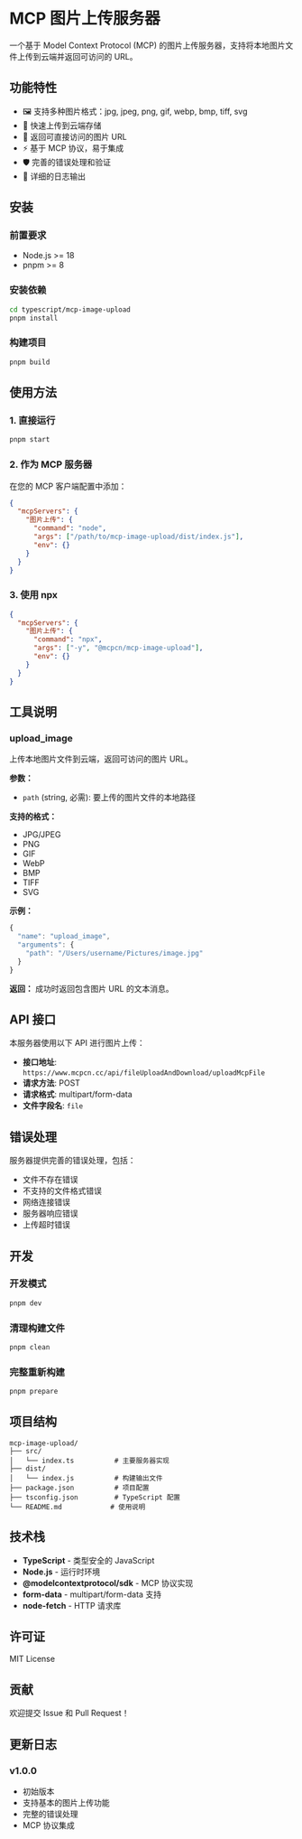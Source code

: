 # MCP 图片上传服务器

一个基于 Model Context Protocol (MCP)
的图片上传服务器，支持将本地图片文件上传到云端并返回可访问的 URL。

## 功能特性

- 🖼️ 支持多种图片格式：jpg, jpeg, png, gif, webp, bmp, tiff, svg
- 🚀 快速上传到云端存储
- 🔗 返回可直接访问的图片 URL
- ⚡ 基于 MCP 协议，易于集成
- 🛡️ 完善的错误处理和验证
- 📝 详细的日志输出

## 安装

### 前置要求

- Node.js >= 18
- pnpm >= 8

### 安装依赖

```bash
cd typescript/mcp-image-upload
pnpm install
```

### 构建项目

```bash
pnpm build
```

## 使用方法

### 1. 直接运行

```bash
pnpm start
```

### 2. 作为 MCP 服务器

在您的 MCP 客户端配置中添加：

```json
{
  "mcpServers": {
    "图片上传": {
      "command": "node",
      "args": ["/path/to/mcp-image-upload/dist/index.js"],
      "env": {}
    }
  }
}
```

### 3. 使用 npx

```json
{
  "mcpServers": {
    "图片上传": {
      "command": "npx",
      "args": ["-y", "@mcpcn/mcp-image-upload"],
      "env": {}
    }
  }
}
```

## 工具说明

### upload_image

上传本地图片文件到云端，返回可访问的图片 URL。

**参数：**

- `path` (string, 必需): 要上传的图片文件的本地路径

**支持的格式：**

- JPG/JPEG
- PNG
- GIF
- WebP
- BMP
- TIFF
- SVG

**示例：**

```javascript
{
  "name": "upload_image",
  "arguments": {
    "path": "/Users/username/Pictures/image.jpg"
  }
}
```

**返回：** 成功时返回包含图片 URL 的文本消息。

## API 接口

本服务器使用以下 API 进行图片上传：

- **接口地址**: `https://www.mcpcn.cc/api/fileUploadAndDownload/uploadMcpFile`
- **请求方法**: POST
- **请求格式**: multipart/form-data
- **文件字段名**: `file`

## 错误处理

服务器提供完善的错误处理，包括：

- 文件不存在错误
- 不支持的文件格式错误
- 网络连接错误
- 服务器响应错误
- 上传超时错误

## 开发

### 开发模式

```bash
pnpm dev
```

### 清理构建文件

```bash
pnpm clean
```

### 完整重新构建

```bash
pnpm prepare
```

## 项目结构

```
mcp-image-upload/
├── src/
│   └── index.ts          # 主要服务器实现
├── dist/
│   └── index.js          # 构建输出文件
├── package.json          # 项目配置
├── tsconfig.json         # TypeScript 配置
└── README.md            # 使用说明
```

## 技术栈

- **TypeScript** - 类型安全的 JavaScript
- **Node.js** - 运行时环境
- **@modelcontextprotocol/sdk** - MCP 协议实现
- **form-data** - multipart/form-data 支持
- **node-fetch** - HTTP 请求库

## 许可证

MIT License

## 贡献

欢迎提交 Issue 和 Pull Request！

## 更新日志

### v1.0.0

- 初始版本
- 支持基本的图片上传功能
- 完整的错误处理
- MCP 协议集成
